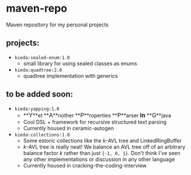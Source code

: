 # maven-repo
Maven repository for my personal projects

## projects:
* `kieda:sealed-enum:1.0`
  * small library for using sealed classes as enums
* `kieda:quadtree:2.0`
  * quadtree implementation with generics

## to be added soon:
* `kieda:yapping:1.0`
  * **<font size="3">Y</font>**et **<font size="3">A</font>**nother **<font size="3">P</font>**roperties **<font size="3">P</font>**arser **<font size="3">In</font>** **<font size="3">G</font>**java
  * Cool DSL + framework for recursive structured text parsing
  * Currently housed in ceramic-autogen
* `kieda:collections:1.0`
  * Some estoric collections like the *k*-AVL tree and LinkedRingBuffer
  * *k*-AVL tree is really neat! We balance an AVL tree off of an arbitrary balance factor *k* rather than just `{-1, 0, 1}`. Don't think I've seen any other implementations or discussion in any other language
  * Currently housed in cracking-the-coding-interview
